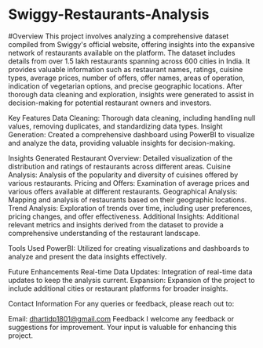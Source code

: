 # Swiggy-Restaurants-Analysis
#Overview
This project involves analyzing a comprehensive dataset compiled from Swiggy's official website, offering insights into the expansive network of restaurants available on the platform. The dataset includes details from over 1.5 lakh restaurants spanning across 600 cities in India. It provides valuable information such as restaurant names, ratings, cuisine types, average prices, number of offers, offer names, areas of operation, indication of vegetarian options, and precise geographic locations. After thorough data cleaning and exploration, insights were generated to assist in decision-making for potential restaurant owners and investors.

Key Features
Data Cleaning: Thorough data cleaning, including handling null values, removing duplicates, and standardizing data types.
Insight Generation: Created a comprehensive dashboard using PowerBI to visualize and analyze the data, providing valuable insights for decision-making.

Insights Generated
Restaurant Overview: Detailed visualization of the distribution and ratings of restaurants across different areas.
Cuisine Analysis: Analysis of the popularity and diversity of cuisines offered by various restaurants.
Pricing and Offers: Examination of average prices and various offers available at different restaurants.
Geographical Analysis: Mapping and analysis of restaurants based on their geographic locations.
Trend Analysis: Exploration of trends over time, including user preferences, pricing changes, and offer effectiveness.
Additional Insights: Additional relevant metrics and insights derived from the dataset to provide a comprehensive understanding of the restaurant landscape.

Tools Used
PowerBI: Utilized for creating visualizations and dashboards to analyze and present the data insights effectively.

Future Enhancements
Real-time Data Updates: Integration of real-time data updates to keep the analysis current.
Expansion: Expansion of the project to include additional cities or restaurant platforms for broader insights.

Contact Information
For any queries or feedback, please reach out to:

Email: dhartidp1801@gmail.com
Feedback
I welcome any feedback or suggestions for improvement. Your input is valuable for enhancing this project.
